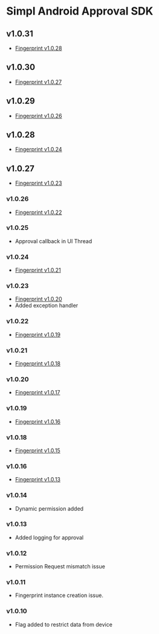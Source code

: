 # Simpl Android Approval SDK
## v1.0.31
- [Fingerprint v1.0.28](https://github.com/GetSimpl/simpl-android-maven-repo/blob/master/com/simpl/android/fingerprintSDK/changelog.md#v1028)
## v1.0.30
- [Fingerprint v1.0.27](https://github.com/GetSimpl/simpl-android-maven-repo/blob/master/com/simpl/android/fingerprintSDK/changelog.md#v1027)
## v1.0.29
- [Fingerprint v1.0.26](https://github.com/GetSimpl/simpl-android-maven-repo/blob/master/com/simpl/android/fingerprintSDK/changelog.md#v1026)
## v1.0.28
- [Fingerprint v1.0.24](https://github.com/GetSimpl/simpl-android-maven-repo/blob/master/com/simpl/android/fingerprintSDK/changelog.md#v1024)
## v1.0.27
- [Fingerprint v1.0.23](https://github.com/GetSimpl/simpl-android-maven-repo/blob/master/com/simpl/android/fingerprintSDK/changelog.md#v1023)
### v1.0.26
- [Fingerprint v1.0.22](https://github.com/GetSimpl/simpl-android-maven-repo/blob/master/com/simpl/android/fingerprintSDK/changelog.md#v1026)
### v1.0.25
- Approval callback in UI Thread
### v1.0.24
- [Fingerprint v1.0.21](https://github.com/GetSimpl/simpl-android-maven-repo/blob/master/com/simpl/android/fingerprintSDK/changelog.md#v1021)
### v1.0.23
- [Fingerprint v1.0.20](https://github.com/GetSimpl/simpl-android-maven-repo/blob/master/com/simpl/android/fingerprintSDK/changelog.md#v1020)
- Added exception handler
### v1.0.22
- [Fingerprint v1.0.19](https://github.com/GetSimpl/simpl-android-maven-repo/blob/master/com/simpl/android/fingerprintSDK/changelog.md#v1019)
### v1.0.21
- [Fingerprint v1.0.18](https://github.com/GetSimpl/simpl-android-maven-repo/blob/master/com/simpl/android/fingerprintSDK/changelog.md#v1018)
### v1.0.20
- [Fingerprint v1.0.17](https://github.com/GetSimpl/simpl-android-maven-repo/blob/master/com/simpl/android/fingerprintSDK/changelog.md#v1017)
### v1.0.19
- [Fingerprint v1.0.16](https://github.com/GetSimpl/simpl-android-maven-repo/blob/master/com/simpl/android/fingerprintSDK/changelog.md#v1016)
### v1.0.18
- [Fingerprint v1.0.15](https://github.com/GetSimpl/simpl-android-maven-repo/blob/master/com/simpl/android/fingerprintSDK/changelog.md#v1015)
### v1.0.16
- [Fingerprint v1.0.13](https://github.com/GetSimpl/simpl-android-maven-repo/blob/master/com/simpl/android/fingerprintSDK/changelog.md#v1013)
### v1.0.14
- Dynamic permission added
### v1.0.13
- Added logging for approval
### v1.0.12
- Permission Request mismatch issue
### v1.0.11
- Fingerprint instance creation issue.
### v1.0.10
- Flag added to restrict data from device
